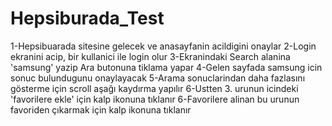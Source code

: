 # Hepsiburada_Test
1-Hepsibuarada sitesine gelecek ve anasayfanin acildigini onaylar
2-Login ekranini acip, bir kullanici ile login olur
3-Ekranindaki Search alanina 'samsung' yazip Ara butonuna tiklama yapar 
4-Gelen sayfada samsung icin sonuc bulundugunu onaylayacak 
5-Arama sonuclarindan daha fazlasını gösterme için scroll aşağı kaydırma yapılır
6-Ustten 3. urunun icindeki 'favorilere ekle' için kalp ikonuna tıklanır 
6-Favorilere alinan bu urunun favoriden çıkarmak için kalp ikonuna tıklanır
